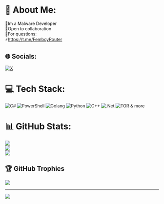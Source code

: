 # 💫 About Me:
🔭Im a Malware Developer<br>🤝Open to collaboration<br>💬For questions:<br>⚡https://t.me/FemboyRouter


## 🌐 Socials:
[![X](https://img.shields.io/badge/X-black.svg?logo=X&logoColor=white)](https://x.com/ENC1337) 

# 💻 Tech Stack:
![C#](https://img.shields.io/badge/c%23-%23239120.svg?style=for-the-badge&logo=csharp&logoColor=white) ![PowerShell](https://img.shields.io/badge/PowerShell-%235391FE.svg?style=for-the-badge&logo=powershell&logoColor=white) ![Golang](https://img.shields.io/badge/Golang-%235391FE.svg?style=for-the-badge&logo=golang&logoColor=white) ![Python](https://img.shields.io/badge/python-3670A0?style=for-the-badge&logo=python&logoColor=ffdd54) ![C++](https://img.shields.io/badge/c++-%2300599C.svg?style=for-the-badge&logo=c%2B%2B&logoColor=white) ![.Net](https://img.shields.io/badge/.NET-5C2D91?style=for-the-badge&logo=.net&logoColor=white) ![TOR](https://img.shields.io/badge/tor-%237E4798.svg?style=for-the-badge&logo=tor-project&logoColor=white)
& more
# 📊 GitHub Stats:
![](https://github-readme-stats.vercel.app/api?username=minsaudebr&theme=default&hide_border=false&include_all_commits=true&count_private=false)<br/>
![](https://github-readme-streak-stats.herokuapp.com/?user=minsaudebr&theme=default&hide_border=false)<br/>
![](https://github-readme-stats.vercel.app/api/top-langs/?username=minsaudebr&theme=default&hide_border=false&include_all_commits=true&count_private=false&layout=compact)

## 🏆 GitHub Trophies
![](https://github-profile-trophy.vercel.app/?username=minsaudebr&theme=dracula&no-frame=false&no-bg=false&margin-w=4)

---
[![](https://visitcount.itsvg.in/api?id=minsaudebr&icon=0&color=0)](https://visitcount.itsvg.in)

<!-- Proudly created with GPRM ( https://gprm.itsvg.in ) -->

